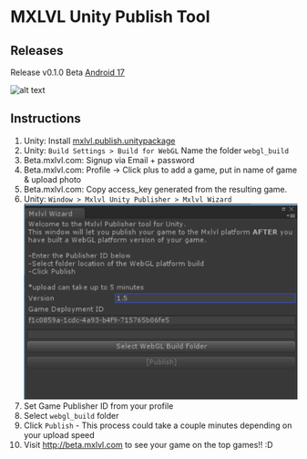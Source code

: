 # MXLVL Unity Publish Tool
 ## Releases
Release v0.1.0 Beta [Android 17](https://github.com/max-level-labs/mxlvl-publish/releases)

 ![alt text](https://i.imgur.com/YEfhnaA.png "Logo Title Text 1")
 ## Instructions
1. Unity: Install [mxlvl.publish.unitypackage](https://github.com/max-level-labs/mxlvl-publish/releases)
1. Unity: `Build Settings > Build for WebGL` Name the folder `webgl_build`
1. Beta.mxlvl.com: Signup via Email + password
1. Beta.mxlvl.com: Profile -> Click plus to add a game, put in name of game & upload photo
1. Beta.mxlvl.com: Copy access_key generated from the resulting game.
1. Unity: `Window > Mxlvl Unity Publisher > Mxlvl Wizard`
![Mxvl Wizard](https://github.com/max-level-labs/mxlvl-publish/blob/master/mxlvl_wizard.png)
1. Set Game Publisher ID from your profile
1. Select `webgl_build` folder 
1. Click `Publish` - This process could take a couple minutes depending on your upload speed
1. Visit http://beta.mxlvl.com to see your game on the top games!! :D
